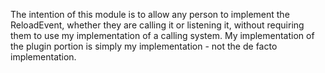 The intention of this module is to allow any person to implement the ReloadEvent, whether they are calling it or
listening it, without requiring them to use my implementation of a calling system. My implementation of the plugin 
portion is simply my implementation - not the de facto implementation.